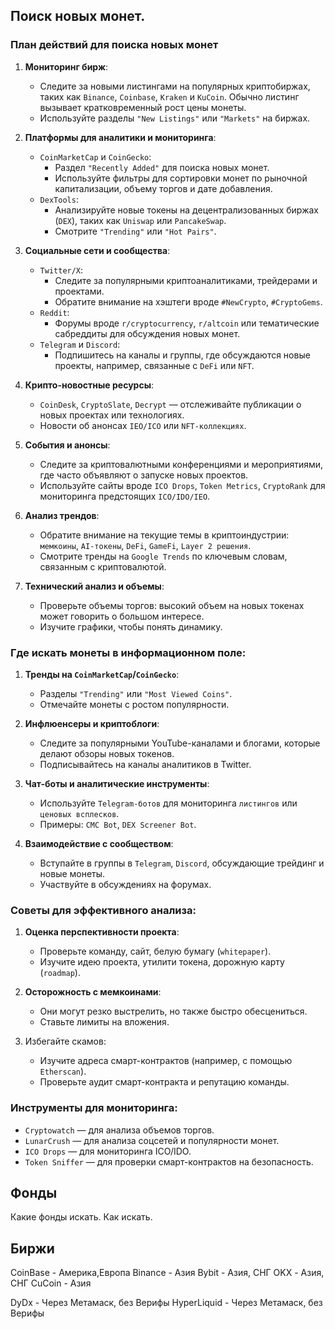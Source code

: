 ## Поиск новых монет.

### План действий для поиска новых монет

1. **Мониторинг бирж**:

   - Следите за новыми листингами на популярных криптобиржах, таких как `Binance`, `Coinbase`, `Kraken` и `KuCoin`. Обычно листинг вызывает кратковременный рост цены монеты.
   - Используйте разделы `"New Listings"` или `"Markets"` на биржах.

2. **Платформы для аналитики и мониторинга**:

   - `CoinMarketCap` и `CoinGecko`:
     - Раздел `"Recently Added"` для поиска новых монет.
     - Используйте фильтры для сортировки монет по рыночной капитализации, объему торгов и дате добавления.
   - `DexTools`:
     - Анализируйте новые токены на децентрализованных биржах (`DEX`), таких как `Uniswap` или `PancakeSwap`.
     - Смотрите `"Trending"` или `"Hot Pairs"`.

3. **Социальные сети и сообщества**:

   - `Twitter/X`:
     - Следите за популярными криптоаналитиками, трейдерами и проектами.
     - Обратите внимание на хэштеги вроде `#NewCrypto`, `#CryptoGems`.
   - `Reddit`:
     - Форумы вроде `r/cryptocurrency`, `r/altcoin` или тематические сабреддиты для обсуждения новых монет.
   - `Telegram` и `Discord`:
     - Подпишитесь на каналы и группы, где обсуждаются новые проекты, например, связанные с `DeFi` или `NFT`.

4. **Крипто-новостные ресурсы**:

   - `CoinDesk`, `CryptoSlate`, `Decrypt` — отслеживайте публикации о новых проектах или технологиях.
   - Новости об анонсах `IEO/ICO` или `NFT-коллекциях`.

5. **События и анонсы**:

   - Следите за криптовалютными конференциями и мероприятиями, где часто объявляют о запуске новых проектов.
   - Используйте сайты вроде `ICO Drops`, `Token Metrics`, `CryptoRank` для мониторинга предстоящих `ICO/IDO/IEO`.

6. **Анализ трендов**:

   - Обратите внимание на текущие темы в криптоиндустрии: `мемкоины`, `AI-токены`, `DeFi`, `GameFi`, `Layer 2 решения`.
   - Смотрите тренды на `Google Trends` по ключевым словам, связанным с криптовалютой.

7. **Технический анализ и объемы**:
   - Проверьте объемы торгов: высокий объем на новых токенах может говорить о большом интересе.
   - Изучите графики, чтобы понять динамику.

### Где искать монеты в информационном поле:

1. **Тренды на `CoinMarketCap`/`CoinGecko`**:

   - Разделы `"Trending"` или `"Most Viewed Coins"`.
   - Отмечайте монеты с ростом популярности.

2. **Инфлюенсеры и криптоблоги**:

   - Следите за популярными YouTube-каналами и блогами, которые делают обзоры новых токенов.
   - Подписывайтесь на каналы аналитиков в Twitter.

3. **Чат-боты и аналитические инструменты**:

   - Используйте `Telegram-ботов` для мониторинга `листингов` или `ценовых всплесков`.
   - Примеры: `CMC Bot`, `DEX Screener Bot`.

4. **Взаимодействие с сообществом**:

   - Вступайте в группы в `Telegram`, `Discord`, обсуждающие трейдинг и новые монеты.
   - Участвуйте в обсуждениях на форумах.

### Советы для эффективного анализа:

1. **Оценка перспективности проекта**:

   - Проверьте команду, сайт, белую бумагу (`whitepaper`).
   - Изучите идею проекта, утилити токена, дорожную карту (`roadmap`).

2. **Осторожность с мемкоинами**:

   - Они могут резко выстрелить, но также быстро обесцениться.
   - Ставьте лимиты на вложения.

3. Избегайте скамов:

   - Изучите адреса смарт-контрактов (например, с помощью `Etherscan`).
   - Проверьте аудит смарт-контракта и репутацию команды.

### Инструменты для мониторинга:

- `Cryptowatch` — для анализа объемов торгов.
- `LunarCrush` — для анализа соцсетей и популярности монет.
- `ICO Drops` — для мониторинга ICO/IDO.
- `Token Sniffer` — для проверки смарт-контрактов на безопасность.


## Фонды
Какие фонды искать. Как искать. 

## Биржи
CoinBase - Америка,Европа
Binance - Азия
Bybit - Азия, СНГ
OKX - Азия, СНГ
CuCoin - Азия

DyDx - Через Метамаск, без Верифы
HyperLiquid - Через Метамаск, без Верифы